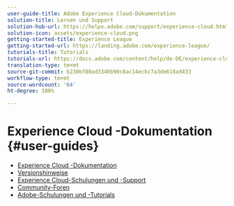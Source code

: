```yaml
---
user-guide-title: Adobe Experience Cloud-Dokumentation
solution-title: Lernen und Support
solution-hub-url: https://helpx.adobe.com/support/experience-cloud.html
solution-icon: assets/experience-cloud.png
getting-started-title: Experience League
getting-started-url: https://landing.adobe.com/experience-league/
tutorials-title: Tutorials
tutorials-url: https://docs.adobe.com/content/help/de-DE/experience-cloud/tutorials/home.translate.html
translation-type: tm+mt
source-git-commit: b230bf80ad3340b90c6ac14ecbc7a3de618ad433
workflow-type: tm+mt
source-wordcount: '64'
ht-degree: 100%

---
```



# Experience Cloud -Dokumentation {#user-guides}

+ [Experience Cloud -Dokumentation](home.md)
+ [Versionshinweise](https://docs.adobe.com/content/help/de-DE/release-notes/experience-cloud/current.html)
+ [Experience Cloud-Schulungen und -Support](https://helpx.adobe.com/de/support/experience-cloud.html)
+ [Community-Foren](https://forums.adobe.com/community/experience-cloud/)
+ [Adobe-Schulungen und -Tutorials](https://helpx.adobe.com/de/learning.html?promoid=KAUDK)

<!--
+ [About Moving to Experience League](/help/landing-user-guides/experience-league-preview.md)
-->